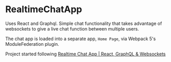# RealtimeChatApp
Uses React and Graphql. Simple chat functionality that takes advantage of websockets to give a live chat function between multiple users.

The chat app is loaded into a separate app, `Home Page`, via Webpack 5's ModuleFederation plugin.

Project started following [Realtime Chat App | React, GraphQL & Websockets](https://www.youtube.com/watch?v=E3NHd-PkLrQ)

